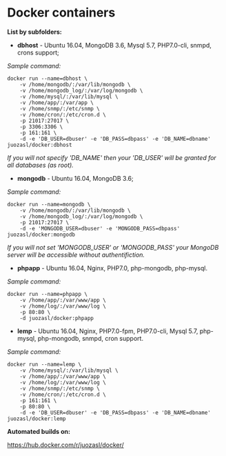 Docker containers
===================

**List by subfolders:**

- **dbhost** - Ubuntu 16.04, MongoDB 3.6, Mysql 5.7, PHP7.0-cli, snmpd, crons support;

*Sample command:*
```
docker run --name=dbhost \
    -v /home/mongodb/:/var/lib/mongodb \
    -v /home/mongodb_log/:/var/log/mongodb \
    -v /home/mysql/:/var/lib/mysql \
    -v /home/app/:/var/app \
    -v /home/snmp/:/etc/snmp \
    -v /home/cron/:/etc/cron.d \
    -p 21017:27017 \
    -p 3306:3306 \
    -p 161:161 \
    -d -e 'DB_USER=dbuser' -e 'DB_PASS=dbpass' -e 'DB_NAME=dbname' juozasl/docker:dbhost
```
*If you will not specify 'DB_NAME' then your 'DB_USER' will be granted for all databases (as root).*

- **mongodb** - Ubuntu 16.04, MongoDB 3.6;

*Sample command:*
```
docker run --name=mongodb \
    -v /home/mongodb/:/var/lib/mongodb \
    -v /home/mongodb_log/:/var/log/mongodb \
    -p 21017:27017 \
    -d -e 'MONGODB_USER=dbuser' -e 'MONGODB_PASS=dbpass' juozasl/docker:mongodb
```
*If you will not set 'MONGODB_USER' or 'MONGODB_PASS' your MongoDB server will be accessible without authentifiction.*

- **phpapp** - Ubuntu 16.04, Nginx, PHP7.0, php-mongodb, php-mysql.

*Sample command:*
```
docker run --name=phpapp \
    -v /home/app/:/var/www/app \
    -v /home/log/:/var/www/log \
    -p 80:80 \
    -d juozasl/docker:phpapp
```

- **lemp** - Ubuntu 16.04, Nginx, PHP7.0-fpm, PHP7.0-cli, Mysql 5.7, php-mysql, php-mongodb, snmpd, cron support.

*Sample command:*
```
docker run --name=lemp \
    -v /home/mysql/:/var/lib/mysql \
    -v /home/app/:/var/www/app \
    -v /home/log/:/var/www/log \
    -v /home/snmp/:/etc/snmp \
    -v /home/cron/:/etc/cron.d \
    -p 161:161 \
    -p 80:80 \
    -d -e 'DB_USER=dbuser' -e 'DB_PASS=dbpass' -e 'DB_NAME=dbname' juozasl/docker:lemp
```

**Automated builds on:**

https://hub.docker.com/r/juozasl/docker/